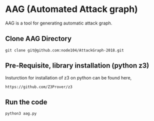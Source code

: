 # AAG (Automated Attack graph)

AAG is a tool for generating automatic attack graph.

## Clone AAG Directory

```
git clone git@github.com:node104/AttackGraph-2018.git
```

## Pre-Requisite, library installation (python z3)

Insturction for installation of z3 on python can be found here,
```
https://github.com/Z3Prover/z3
```

## Run the code

```
python3 aag.py
```

